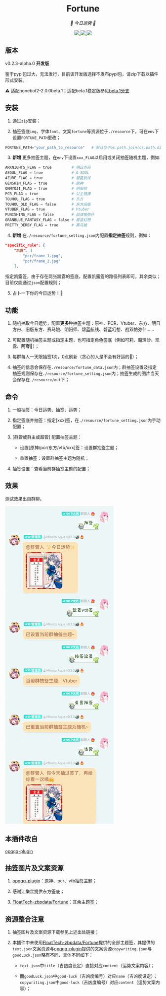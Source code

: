 <div align="center">

# Fortune

<!-- prettier-ignore-start -->
<!-- markdownlint-disable-next-line MD036 -->
_🙏 今日运势 🙏_
<!-- prettier-ignore-end -->

</div>
<p align="center">
  
  <a href="https://github.com/KafCoppelia/nonebot_plugin_fortune/blob/main/LICENSEE">
    <img src="https://img.shields.io/badge/license-MIT-informational">
  </a>
  
  <a href="https://github.com/nonebot/nonebot2">
    <img src="https://img.shields.io/badge/nonebot2-2.0.0beta.1-green">
  </a>
  
  <a href="">
    <img src="https://img.shields.io/badge/release-v0.2.3alpha.0-orange">
  </a>
  
</p>

</p>

## 版本

v0.2.3-alpha.0 **开发版**

鉴于pypi包过大，无法发行，目前该开发版选择不发布pypi包，请zip下载以插件形式安装。

⚠ 适配nonebot2-2.0.0beta.1；适配beta.1稳定版参见[beta.1分支](https://github.com/KafCoppelia/nonebot_plugin_fortune/tree/beta.1)

## 安装

1. 通过`zip`安装；

2. 抽签签底`img`、字体`font`、文案`fortune`等资源位于`./resource`下，可在`env`下设置`FORTUNE_PATH`更改；

```python
FORTUNE_PATH="your_path_to_resource"   # 默认位于os.path.join(os.path.dirname(__file__), "resource")，具体查看data_source.py
```

3. **新增** 更多抽签主题，在`env`下设置`xxx_FLAG`以启用或关闭抽签随机主题，例如:

```python
ARKNIGHTS_FLAG = true         # 明日方舟
ASOUL_FLAG = true             # A-SOUL
AZURE_FLAG = true             # 碧蓝航线
GENSHIN_FLAG = true           # 原神
ONMYOJI_FLAG = true           # 阴阳师
PCR_FLAG = true               # 公主链接
TOUHOU_FLAG = true            # 东方
TOUHOU_OLD_FLAG = false       # 东方旧版
VTUBER_FLAG = true            # Vtuber
PUNISHING_FLAG = false        # 战双帕弥什
GRANBLUE_FANTASY_FLAG = false # 碧蓝幻想
PRETTY_DERBY_FLAG = true      # 赛马娘
```

4. **新增** 在`./resource/fortune_setting.json`内配置**指定抽签**规则，例如：

```json
"specific_rule": {
	"凯露": [
		"pcr/frame_1.jpg",
		"pcr/frame_2.jpg"
	],
```

指定凯露签，由于存在两张凯露的签底，配置凯露签的路径列表即可，其余类似；目前仅能通过`json`配置规则；

5. 占卜一下你的今日运势！🎉

## 功能

1. 随机抽取今日运势，配置**更多**种抽签主题：原神、PCR、Vtuber、东方、明日方舟、旧版东方、赛马娘、阴阳师、碧蓝航线、碧蓝幻想、战双帕弥什……

2. 可配置随机抽签主题或指定主题，也可指定角色签底（例如可莉、魔理沙、凯露、**阿夸**🥰）；

3. 每群每人一天限抽签1次，0点刷新（贪心的人是不会有好运的🤗）；

4. 抽签的信息会保存在`./resource/fortune_data.json`内；群抽签设置及指定抽签规则保存在`./resource/fortune_setting.json`内；抽签生成的图片当天会保存在`./resource/out`下；

## 命令

1. 一般抽签：今日运势、抽签、运势；

2. 指定签底并抽签：指定[xxx]签，在`./resource/fortune_setting.json`内手动配置；

3. [群管或群主或超管] 配置抽签主题：

    - 设置[原神/pcr/东方/vtb/xxx]签：设置群抽签主题；

    - 重置抽签：设置群抽签主题为随机；

4. 抽签设置：查看当前群抽签主题的配置；

## 效果

测试效果出自群聊。

![display](./display.jpg)

## 本插件改自

[opqqq-plugin](https://github.com/opq-osc/opqqq-plugin)

## 抽签图片及文案资源

1. [opqqq-plugin](https://github.com/opq-osc/opqqq-plugin)：原神、pcr、vtb抽签主题；

2. 感谢江樂丝提供东方签底；

3. [FloatTech-zbpdata/Fortune](https://github.com/FloatTech/zbpdata)：其余主题签；

## 资源整合注意

1. 抽签图片及文案资源下载参见上述出处链接；

2. 本插件中未使用[FloatTech-zbpdata/Fortune](https://github.com/FloatTech/zbpdata)提供的全部主题签，其提供的`text.json`文案资源与[opqqq-plugin](https://github.com/opq-osc/opqqq-plugin)提供的文案资源`copywriting.json`与`goodLuck.json`略有不同，具体不同如下：

	- `text.json`中`title`（吉凶度设定）直接对应`content`（运势文案内容）；

	- 而`goodLuck.json`中`good-luck`（吉凶度编号）对应`name`（吉凶度设定）；`copywriting.json`中`good-luck`（吉凶度编号）对应`content`（运势文案内容）；